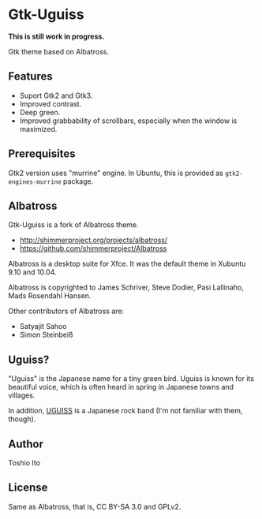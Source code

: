 # Gtk-Uguiss

**This is still work in progress.**

Gtk theme based on Albatross.

## Features

* Suport Gtk2 and Gtk3.
* Improved contrast.
* Deep green.
* Improved grabbability of scrollbars, especially when the window is maximized.


## Prerequisites

Gtk2 version uses "murrine" engine.
In Ubuntu, this is provided as `gtk2-engines-murrine` package.


## Albatross

Gtk-Uguiss is a fork of Albatross theme.

* http://shimmerproject.org/projects/albatross/
* https://github.com/shimmerproject/Albatross

Albatross is a desktop suite for Xfce.
It was the default theme in Xubuntu 9.10 and 10.04.

Albatross is copyrighted to 
James Schriver, Steve Dodier, Pasi Lallinaho, Mads Rosendahl Hansen.

Other contributors of Albatross are:

* Satyajit Sahoo
* Simon Steinbeiß

## Uguiss?

"Uguiss" is the Japanese name for a tiny green bird.
Uguiss is known for its beautiful voice, which is often heard in spring in Japanese towns and villages.

In addition, [UGUISS](http://ja.wikipedia.org/wiki/UGUISS) is a Japanese rock band (I'm not familiar with them, though).

## Author

Toshio Ito

## License

Same as Albatross, that is, CC BY-SA 3.0 and GPLv2.

